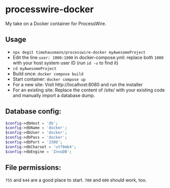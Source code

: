 # processwire-docker

My take on a Docker container for ProcessWire.

## Usage 

* `npx degit timohausmann/processwire-docker myAwesomeProject`
* Edit the line `user: 1000:1000` in docker-compose.yml: replace both `1000` with your host system user ID (run `id -u` to find it)
* `cd myAwesomeProject`
* Build once: `docker compose build`
* Start container: `docker compose up`
* For a new site: Visit http://localhost:8080 and run the installer 
* For an existing site: Replace the content of /site/ with your existing code and manually import a database dump.

## Database config:

```php 
$config->dbHost = 'db';
$config->dbName = 'docker';
$config->dbUser = 'docker';
$config->dbPass = 'docker';
$config->dbPort = '3306';
$config->dbCharset = 'utf8mb4';
$config->dbEngine = 'InnoDB';
```

## File permissions:

`755` and `644` are a good place to start.
`700` and `600` should work, too.

